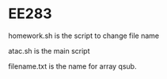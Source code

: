 # EE283

homework.sh is the script to change file name


atac.sh is the main script 


filename.txt is the name for array qsub.
